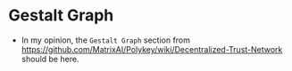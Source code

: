 # Gestalt Graph

* In my opinion, the `Gestalt Graph` section from https://github.com/MatrixAI/Polykey/wiki/Decentralized-Trust-Network should be here.
